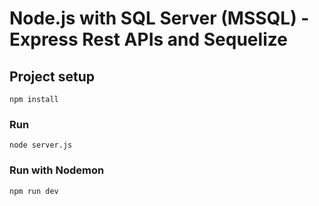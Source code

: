 # Node.js with SQL Server (MSSQL) - Express Rest APIs and Sequelize

## Project setup
```
npm install
```

### Run
```
node server.js
```

### Run with Nodemon
```
npm run dev
```